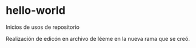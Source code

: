 # hello-world
Inicios de usos de repositorio 

Realización de edicón en archivo de léeme en la nueva rama que se creó.
